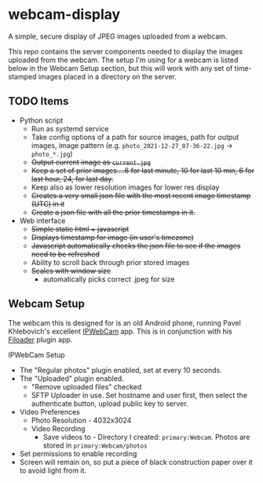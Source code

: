 # webcam-display
A simple, secure display of JPEG images uploaded from a webcam.

This repo contains the server components needed to display the images uploaded from the webcam. The setup I'm using for
a webcam is listed below in the Webcam Setup section, but this will work with any set of time-stamped images placed in 
a directory on the server.

## TODO Items

*   Python script
    *   Run as systemd service
    *   Take config options of a path for source images, path for output images, image pattern 
        (e.g. `photo_2021-12-27_07-36-22.jpg` -> `photo_*.jpg`)
    *   ~~Output current image as `current.jpg`~~
    *   ~~Keep a set of prior images....6 for last minute, 10 for last 10 min, 6 for last hour, 24, for last day.~~
    *   Keep also as lower resolution images for lower res display
    *   ~~Creates a very small json file with the most recent image timestamp (UTC) in it~~
    *   ~~Create a json file with all the prior timestamps in it.~~
*   Web interface
    *   ~~Simple static html + javascript~~
    *   ~~Displays timestamp for image (in user's timezone)~~
    *   ~~Javascript automatically checks the json file to see if the images need to be refreshed~~
    *   Ability to scroll back through prior stored images
    *   ~~Scales with window size~~
        *  automatically picks correct .jpeg for size

## Webcam Setup

The webcam this is designed for is an old Android phone, running Pavel Khlebovich's excellent 
[IPWebCam](https://play.google.com/store/apps/details?id=com.pas.webcam&hl=en_US&gl=US) app. This is in conjunction 
with his [Filoader](https://play.google.com/store/apps/details?id=com.pas.ipwebcamftp&hl=en_US&gl=US) plugin app.

IPWebCam Setup

*   The "Regular photos" plugin enabled, set at every 10 seconds.
*   The "Uploaded" plugin enabled.
    *   "Remove uploaded files" checked
    *   SFTP Uploader in use. Set hostname and user first, then select the authenticate button, upload public key to
        server.
*   Video Preferences
    *   Photo Resolution - 4032x3024
    *   Video Recording
        *   Save videos to - Directory I created: `primary:Webcam`.  Photos are stored in `primary:Webcam/photos`
*   Set permissions to enable recording
*   Screen will remain on, so put a piece of black construction paper over it to avoid light from it.


